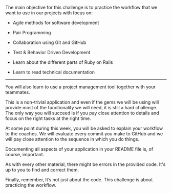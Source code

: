 The main objective for this challenge is to practice the workflow that we want to use in our projects with focus on:

- Agile methods for software development  

- Pair Programming  

- Collaboration using Git and GitHub  

- Test & Behavior Driven Development 

- Learn about the different parts of Ruby on Rails 

- Learn to read technical documentation

---

You will also learn to use a project management tool together with your teammates.

This is a non-trivial application and even if the gems we will be using will provide most of the functionality we will need, it is still a hard challenge. The only way you will succeed is if you pay close attention to details and focus on the right tasks at the right time.

At some point during this week, you will be asked to explain your workflow to the coaches. We will evaluate every commit you make to GitHub and we will pay close attention to the sequence in which you do things. 

Documenting all aspects of your application in your README file is, of course, important.  

As with every other material, there might be errors in the provided code. It's up to you to find and correct them.

Finally, remember, It’s not just about the code. This challenge is about practicing the workflow.